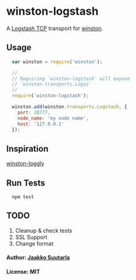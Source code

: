 # winston-logstash

A [Logstash TCP][0] transport for [winston][1].

## Usage
``` js
  var winston = require('winston');

  //
  // Requiring `winston-logstash` will expose
  // `winston.transports.Logio`
  //
  require('winston-logstash');

  winston.add(winston.transports.Logstash, {
    port: 28777,
    node_name: 'my node name',
    host: '127.0.0.1'
  });
```

## Inspiration
[winston-loggly][2]

## Run Tests

```
  npm test
```

## TODO

1. Cleanup & check tests
2. SSL Support
3. Change format

#### Author: [Jaakko Suutarla](https://github.com/jaakkos)
#### License: MIT

[0]: http://logstash.net/
[1]: https://github.com/flatiron/winston
[2]: https://github.com/indexzero/winston-loggly